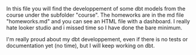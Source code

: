 In this file you will find the developpement of some dbt models from the course under the subfolder "course".
The homeworks are in the md file "homeworks.md" and you can see an HTML file with a dashboard. I really hate looker studio and i missed time so I have done the bare minimum.

I'm really proud about my dbt developpement, even if there is no tests or documentation yet (no time), but I will keep working on dbt. 
